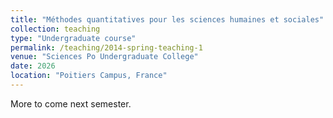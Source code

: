 ```yaml
---
title: "Méthodes quantitatives pour les sciences humaines et sociales"
collection: teaching
type: "Undergraduate course"
permalink: /teaching/2014-spring-teaching-1
venue: "Sciences Po Undergraduate College"
date: 2026
location: "Poitiers Campus, France"
---
```


More to come next semester. 

